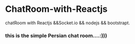 # ChatRoom-with-Reactjs
chatRoom with Reactjs &amp;&amp;Socket.io &amp;&amp; nodejs &amp;&amp; bootstrapt.

### this is the simple  Persian chat room....:)))

